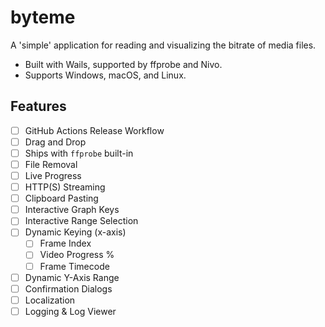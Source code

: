# byteme

A 'simple' application for reading and visualizing the bitrate of media files.

- Built with Wails, supported by ffprobe and Nivo.
- Supports Windows, macOS, and Linux.

## Features

- [ ] GitHub Actions Release Workflow
- [ ] Drag and Drop
- [ ] Ships with `ffprobe` built-in
- [ ] File Removal
- [ ] Live Progress
- [ ] HTTP(S) Streaming
- [ ] Clipboard Pasting
- [ ] Interactive Graph Keys
- [ ] Interactive Range Selection
- [ ] Dynamic Keying (x-axis)
  - [ ] Frame Index
  - [ ] Video Progress %
  - [ ] Frame Timecode
- [ ] Dynamic Y-Axis Range
- [ ] Confirmation Dialogs
- [ ] Localization
- [ ] Logging & Log Viewer
